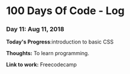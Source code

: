# 100 Days Of Code - Log

### Day 11: Aug 11, 2018

**Today's Progress**:introduction to basic CSS

**Thoughts:** To learn programming. 

**Link to work:** Freecodecamp
